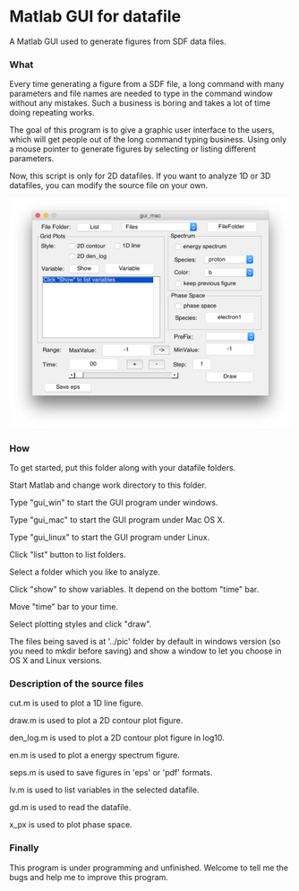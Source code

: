 Matlab GUI for datafile
========================

A Matlab GUI used to generate figures from SDF data files.

### What

Every time generating a figure from a SDF file, a long command with many parameters and file names are needed to type in the command window without any mistakes. Such a business is boring and takes a lot of time doing repeating works.

The goal of this program is to give a graphic user interface to the users, which will get people out of the long command typing business. Using only a mouse pointer to generate figures by selecting or listing different parameters.

Now, this script is only for 2D datafiles. If you want to analyze 1D or 3D datafiles, you can modify the source file on your own.

![image](image.png)

### How

To get started, put this folder along with your datafile folders.

Start Matlab and change work directory to this folder.

Type "gui_win" to start the GUI program under windows.

Type "gui_mac" to start the GUI program under Mac OS X.

Type "gui_linux" to start the GUI program under Linux.

Click "list" button to list folders.

Select a folder which you like to analyze.

Click "show" to show variables. It depend on the bottom "time" bar.

Move "time" bar to your time.

Select plotting styles and click "draw".

The files being saved is at '../pic' folder by default in windows version (so you need to mkdir before saving) and show a window to let you choose in OS X and Linux versions.

### Description of the source files

cut.m is used to plot a 1D line figure.

draw.m is used to plot a  2D contour plot figure.

den_log.m is used to plot a  2D contour plot figure in log10.

en.m is used to plot a energy spectrum figure.

seps.m is used to save figures in 'eps' or 'pdf' formats.

lv.m is used to list variables in the selected datafile.

gd.m is used to read the datafile.

x_px is used to plot phase space.

### Finally

This program is under programming and unfinished. Welcome to tell me the bugs and help me to improve this program.
